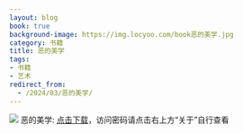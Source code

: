 ```yaml
---
layout: blog
book: true
background-image: https://img.locyoo.com/book恶的美学.jpg
category: 书籍
title: 恶的美学
tags:
- 书籍
- 艺术
redirect_from:
  - /2024/03/恶的美学/
---
```

![](https://img.locyoo.com/book恶的美学.jpg)
恶的美学: <a name = "ref1" href="https://url18.ctfile.com/f/50983618-1045048414-ce1ae3?p=3619">点击下载</a>，访问密码请点击右上方“关于”自行查看